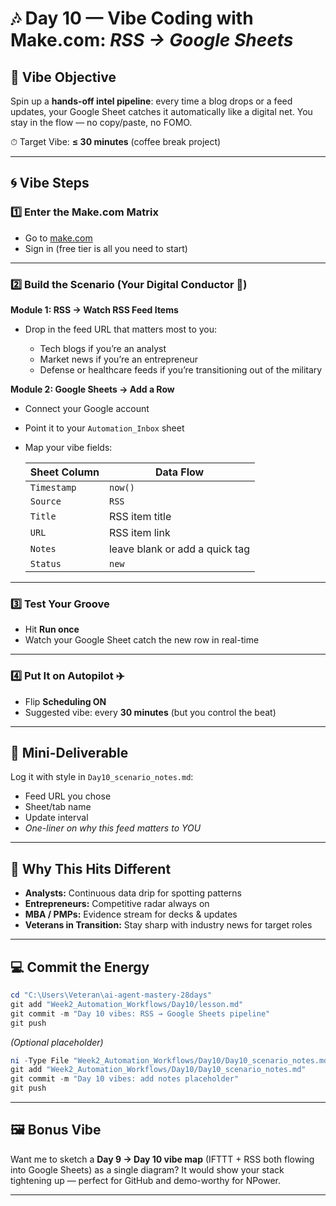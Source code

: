 # 🎶 Day 10 — Vibe Coding with Make.com: *RSS → Google Sheets*

## 🌟 Vibe Objective

Spin up a **hands-off intel pipeline**: every time a blog drops or a feed updates, your Google Sheet catches it automatically like a digital net. You stay in the flow — no copy/paste, no FOMO.

⏱ Target Vibe: **≤ 30 minutes** (coffee break project)

---

## 🌀 Vibe Steps

### 1️⃣ Enter the Make.com Matrix

* Go to [make.com](https://www.make.com)
* Sign in (free tier is all you need to start)

---

### 2️⃣ Build the Scenario (Your Digital Conductor 🎼)

**Module 1: RSS → Watch RSS Feed Items**

* Drop in the feed URL that matters most to you:

  * Tech blogs if you’re an analyst
  * Market news if you’re an entrepreneur
  * Defense or healthcare feeds if you’re transitioning out of the military

**Module 2: Google Sheets → Add a Row**

* Connect your Google account
* Point it to your `Automation_Inbox` sheet
* Map your vibe fields:

  | Sheet Column | Data Flow                      |
  | ------------ | ------------------------------ |
  | `Timestamp`  | `now()`                        |
  | `Source`     | `RSS`                          |
  | `Title`      | RSS item title                 |
  | `URL`        | RSS item link                  |
  | `Notes`      | leave blank or add a quick tag |
  | `Status`     | `new`                          |

---

### 3️⃣ Test Your Groove

* Hit **Run once**
* Watch your Google Sheet catch the new row in real-time

---

### 4️⃣ Put It on Autopilot ✈️

* Flip **Scheduling ON**
* Suggested vibe: every **30 minutes** (but you control the beat)

---

## 📂 Mini-Deliverable

Log it with style in `Day10_scenario_notes.md`:

* Feed URL you chose
* Sheet/tab name
* Update interval
* *One-liner on why this feed matters to YOU*

---

## 🎯 Why This Hits Different

* **Analysts:** Continuous data drip for spotting patterns
* **Entrepreneurs:** Competitive radar always on
* **MBA / PMPs:** Evidence stream for decks & updates
* **Veterans in Transition:** Stay sharp with industry news for target roles

---

## 💻 Commit the Energy

```powershell
cd "C:\Users\Veteran\ai-agent-mastery-28days"
git add "Week2_Automation_Workflows/Day10/lesson.md"
git commit -m "Day 10 vibes: RSS → Google Sheets pipeline"
git push
```

*(Optional placeholder)*

```powershell
ni -Type File "Week2_Automation_Workflows/Day10/Day10_scenario_notes.md" -Force | Out-Null
git add "Week2_Automation_Workflows/Day10/Day10_scenario_notes.md"
git commit -m "Day 10 vibes: add notes placeholder"
git push
```

---

## 🖼 Bonus Vibe

Want me to sketch a **Day 9 → Day 10 vibe map** (IFTTT + RSS both flowing into Google Sheets) as a single diagram? It would show your stack tightening up — perfect for GitHub and demo-worthy for NPower.

---

